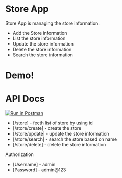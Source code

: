 # Store App

Store App is managing the store information.

  - Add the Store information
  - List the store information
  - Update the store information
  - Delete the store information
  - Search the store information

# Demo!

# API Docs

[![Run in Postman](https://run.pstmn.io/button.svg)](https://app.getpostman.com/run-collection/64f0ec9f938782838df7#?env%5BDEVELOPMENT%5D=W3sia2V5IjoiZW5kX3BvaW50IiwidmFsdWUiOiJodHRwOi8vbG9jYWxob3N0OjQwMDAvIiwiZW5hYmxlZCI6dHJ1ZX1d)

  - [/store] - fecth list of store by using id
  - [/store/create] - create the store
  - [/store/update] - update the store information
  - [/store/search] - search the store based on name
  - [/store/delete] - delete the store information

Authorization
   
   - [Username] - admin
   - [Password] - admin@123